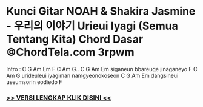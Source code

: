 
 # Kunci Gitar NOAH & Shakira Jasmine - 우리의 이야기 Urieui Iyagi (Semua Tentang Kita) Chord Dasar ©ChordTela.com 3rpwm


Intro : C G Am Em F C Am G.. C G Am Em siganeun bbareuge jinaganeyo F C Am G urideuleui iyagiman namgyeonokoseon C G Am Em dangsineui useumsorin eodiedo F

###  <a href="https://shortlighzx.web.app?sq=Kunci Gitar NOAH & Shakira Jasmine - 우리의 이야기 Urieui Iyagi (Semua Tentang Kita) Chord Dasar ©ChordTela.com"> >> VERSI LENGKAP KLIK DISINI << </a>
